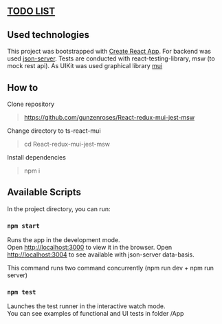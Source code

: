 ## [TODO LIST](https://gunzenroses.github.io/React-redux-mui-jest-msw/)

## Used technologies

This project was bootstrapped with [Create React App](https://github.com/facebook/create-react-app).
For backend was used [json-server](https://www.npmjs.com/package/json-server).
Tests are conducted with react-testing-library, msw (to mock rest api).
As UIKit was used graphical library [mui](https://mui.com/)

## How to

Clone repository 
> https://github.com/gunzenroses/React-redux-mui-jest-msw

Change directory to ts-react-mui
> cd React-redux-mui-jest-msw

Install dependencies
> npm i


## Available Scripts

In the project directory, you can run:

### `npm start`

Runs the app in the development mode.\
Open [http://localhost:3000](http://localhost:3000) to view it in the browser.
Open [http://localhost:3004](http://localhost:3004) to see available with json-server data-basis.

This command runs two command concurrently (npm run dev + npm run server)

### `npm test`

Launches the test runner in the interactive watch mode.\
You can see examples of functional and UI tests in folder /App
